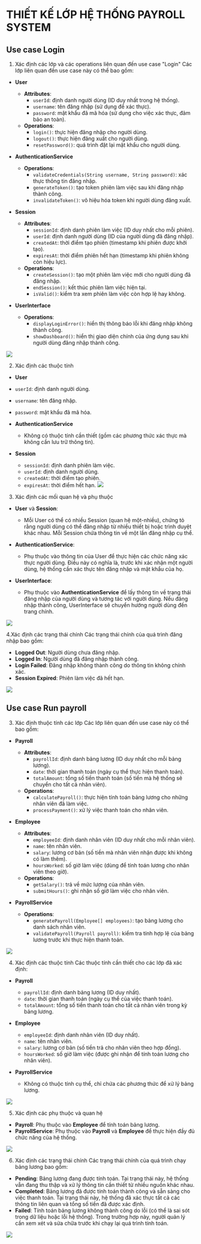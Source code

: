 # THIẾT KẾ LỚP HỆ THỐNG PAYROLL SYSTEM
## Use case Login
1. Xác định các lớp và các operations liên quan đến use case "Login"
  Các lớp liên quan đến use case này có thể bao gồm:

- **User**
  - **Attributes**: 
    - `userId`: định danh người dùng (ID duy nhất trong hệ thống).
    - `username`: tên đăng nhập (sử dụng để xác thực).
    - `password`: mật khẩu đã mã hóa (sử dụng cho việc xác thực, đảm bảo an toàn).
  - **Operations**: 
    - `login()`: thực hiện đăng nhập cho người dùng.
    - `logout()`: thực hiện đăng xuất cho người dùng.
    - `resetPassword()`: quá trình đặt lại mật khẩu cho người dùng.

- **AuthenticationService**
  - **Operations**: 
    - `validateCredentials(String username, String password)`: xác thực thông tin đăng nhập.
    - `generateToken()`: tạo token phiên làm việc sau khi đăng nhập thành công.
    - `invalidateToken()`: vô hiệu hóa token khi người dùng đăng xuất.

- **Session**
  - **Attributes**: 
    - `sessionId`: định danh phiên làm việc (ID duy nhất cho mỗi phiên).
    - `userId`: định danh người dùng (ID của người dùng đã đăng nhập).
    - `createdAt`: thời điểm tạo phiên (timestamp khi phiên được khởi tạo).
    - `expiresAt`: thời điểm phiên hết hạn (timestamp khi phiên không còn hiệu lực).
  - **Operations**: 
    - `createSession()`: tạo một phiên làm việc mới cho người dùng đã đăng nhập.
    - `endSession()`: kết thúc phiên làm việc hiện tại.
    - `isValid()`: kiểm tra xem phiên làm việc còn hợp lệ hay không.

- **UserInterface**
  - **Operations**: 
    - `displayLoginError()`: hiển thị thông báo lỗi khi đăng nhập không thành công.
    - `showDashboard()`: hiển thị giao diện chính của ứng dụng sau khi người dùng đăng nhập thành công.


![](https://www.planttext.com/api/plantuml/png/d5DBQiCm4Dth5CAh698BU54IkcsXO780LHuSKMKKPiO9eVHaNVH8lKBbZ-p4E9jwOPjvRzwRURP-lt-sB8QaENh57mur1GPblM7MBw5s-1nGA7WFf3-LRY_VbbSD0w4vGg5B8OVrMfzYpoLGbIfveTz3y61mx0kDT8s5tiTx99o3gzIN6WpROdAfGVQ3nIfFaYFqDdZD8GOfWTa5N77_Z7Z_aay-kqOEWEAiaGYKG6Td8HcR2OH_R0bewNgQ1bpW3mEFumm3lXeqzHI09OWJf6tkKXkAFS_XsNXNFUBU9ro2RSZ9TMTj92Uh9D1NR_hNce13GnOMresYypzaitbw46wXioZBsM9BzzqZuzWby80qIodI7GgGiSBwukIGgHbZKNaMm2qdfS3QT62cje1LUp3-0000__y30000)

2. Xác định các thuộc tính
  - **User**
  - `userId`: định danh người dùng.
  - `username`: tên đăng nhập.
  - `password`: mật khẩu đã mã hóa.

- **AuthenticationService**
  - Không có thuộc tính cần thiết (gồm các phương thức xác thực mà không cần lưu trữ thông tin).

- **Session**
  - `sessionId`: định danh phiên làm việc.
  - `userId`: định danh người dùng.
  - `createdAt`: thời điểm tạo phiên.
  - `expiresAt`: thời điểm hết hạn.
![](https://www.planttext.com/api/plantuml/png/Z591JiCm4Bpd5JvIYNuW1rHKLU80KgMA1opsAh6wyLQxJWf2l8m3J-8Bs2Hj6eWG9rkpCpkpQt--VwmqWiIseKBtFXXXnS8Ig9fxhdnOSuZ2H2ZcjJ36O8WeQq6NBXv8hrf52T1WQNPHVAYkpI69ZopkX2oohWFo3Y9UIXUbUM8cX90PbEqUKxUCT-nT1ftN0y7BHeJb0LMXmdFvhHY2Pj4EfVCM-v2sHhlFwERPQ_oTSMfSOSpSxH1xZjrVHiVRDjPv2WlHSvXumrZ2_ondZ7Bk_Ztj7GH7YJ1fhZKV9xje-lEYssarFrzlkRoPBAeqAPpEqkQd-qCm6tZWhp2u_Bk-0000__y30000)

3. Xác định các mối quan hệ và phụ thuộc
- **User** và **Session**:
  - Mỗi User có thể có nhiều Session (quan hệ một-nhiều), chứng tỏ rằng người dùng có thể đăng nhập từ nhiều thiết bị hoặc trình duyệt khác nhau. Mỗi Session chứa thông tin về một lần đăng nhập cụ thể.

- **AuthenticationService**:
  - Phụ thuộc vào thông tin của User để thực hiện các chức năng xác thực người dùng. Điều này có nghĩa là, trước khi xác nhận một người dùng, hệ thống cần xác thực tên đăng nhập và mật khẩu của họ.

- **UserInterface**:
  - Phụ thuộc vào **AuthenticationService** để lấy thông tin về trạng thái đăng nhập của người dùng và tương tác với người dùng. Nếu đăng nhập thành công, UserInterface sẽ chuyển hướng người dùng đến trang chính.


![](https://www.planttext.com/api/plantuml/png/Z591JiCm4Bpd5JvIYNuW1rHKLU80KgMA1opsAh6wyLQxJWf2l8m3J-8Bs2Hj6eWG9rkpCpkpQt--VwmqWiIseKBtFXXXnS8Ig9fxhdnOSuZ2H2ZcjJ36O8WeQq6NBXv8hrf52T1WQNPHVAYkpI69ZopkX2oohWFo3Y9UIXUbUM8cX90PbEqUKxUCT-nT1ftN0y7BHeJb0LMXmdFvhHY2Pj4EfVCM-v2sHhlFwERPQ_oTSMfSOSpSxH1xZjrVHiVRDjPv2WlHSvXumrZ2_ondZ7Bk_Ztj7GH7YJ1fhZKV9xje-lEYssarFrzlkRoPBAeqAPpEqkQd-qCm6tZWhp2u_Bk-0000__y30000)

4.Xác định các trạng thái chính
Các trạng thái chính của quá trình đăng nhập bao gồm:

- **Logged Out**: Người dùng chưa đăng nhập.
- **Logged In**: Người dùng đã đăng nhập thành công.
- **Login Failed**: Đăng nhập không thành công do thông tin không chính xác.
- **Session Expired**: Phiên làm việc đã hết hạn.

![](https://www.planttext.com/api/plantuml/png/P96nQiCm48RtUugR2ta13oLT0eMI5j9E9OChgvQeBHdh1DaxT6qUe4C8NGg5T2grXmmsUGyzGL-XKahi12z2_-dqVpztl_LsR2WkoUOPc2UfiDI6m_tP74UZSvngkj9fofDB1KVt2AVfRkFgDub9ywDIP6AtYR5TjizUAE6gpmAEF-pDWf0gzIh2cNt89OMIHqvqcKFt6c7x6dkRHRDYICBLNmpL2GxwvivuJudmmfBWYYIBIMhbCOnnOnvj1dts6o6R3tMQ5ZrdNM3cwXU0GMgUN5loxdU6bw6WlT8bphnreDpAdFiITAs3-RJBPdq0BgohtWc5TjKtm-8_Z0-nfN2k5FG-WnsCkKh2flu0003__mC0)


## Use case Run payroll
3. Xác định thuộc tính các lớp
  Các lớp liên quan đến use case này có thể bao gồm:

- **Payroll**
  - **Attributes**: 
    - `payrollId`: định danh bảng lương (ID duy nhất cho mỗi bảng lương).
    - `date`: thời gian thanh toán (ngày cụ thể thực hiện thanh toán).
    - `totalAmount`: tổng số tiền thanh toán (số tiền mà hệ thống sẽ chuyển cho tất cả nhân viên).
  - **Operations**: 
    - `calculatePayroll()`: thực hiện tính toán bảng lương cho những nhân viên đã làm việc.
    - `processPayment()`: xử lý việc thanh toán cho nhân viên.

- **Employee**
  - **Attributes**: 
    - `employeeId`: định danh nhân viên (ID duy nhất cho mỗi nhân viên).
    - `name`: tên nhân viên.
    - `salary`: lương cơ bản (số tiền mà nhân viên nhận được khi không có làm thêm).
    - `hoursWorked`: số giờ làm việc (dùng để tính toán lương cho nhân viên theo giờ).
  - **Operations**: 
    - `getSalary()`: trả về mức lương của nhân viên.
    - `submitHours()`: ghi nhận số giờ làm việc cho nhân viên.

- **PayrollService**
  - **Operations**: 
    - `generatePayroll(Employee[] employees)`: tạo bảng lương cho danh sách nhân viên.
    - `validatePayroll(Payroll payroll)`: kiểm tra tính hợp lệ của bảng lương trước khi thực hiện thanh toán.

![](https://www.planttext.com/api/plantuml/png/X5N1ZjCm4BttAqPxsOBK5RrMQBKikmWaG8Z01xZEa5frxCWULrI8B-F09_4BZ1CxzQQDzfQEt_EyUJFZ_llpzywJS1HQlV1xPS1PZujh-2AEpceDRwsX-84ELl1Uc5gZXrOmKDj6oONKmlkCBi2_5W3WWaadonSRE5XLzr4af_20ZssdxH7HlxEEOG-2CC8-Aa-lyzbj94YXPT1ypAWbffCDP0np8Xr9AEqZldDMelSSRD7GiXiFIs0XQDUNTI_ClZfwmlQx4GU6YAt6KdUD6cbKVLb8Z_szO0Dp42fq1oMHxRktmTJ27M4mZUne1UJBe1OaagdvXdn1Rsc3TCatfh6G-7dkO2ydcL6egSBMz-N23-i63vHfe4l0P2BwKujZ_8cOpYb3V21tAFVF-omTii3eypSdZ1UIb3NFq7hnaG93RrZuuqz2PuG6_wI293ZMi8ruEkN8DPnQdFNtb59DmTh0H2fhsbghKPZKOaEAKZTvAnns3Zrx52NG3eSrYGq5Jov82cvqSvoEg6ELk__XOGFiQ0mPqN93AnuFqyJVNcYUd0tKDl1OnaXgr2UadQrBQAp-ZPGyR5I66Lzne-gWJnTp6MDta_6pYXf-6U9EbHeCqYHISuB1yp4w9fdOEMGg32-IYNQGVxfO31Lz3kqMNLbNSK55We8lgxk6hyWlHzIpKvq7dd9eWoRLQIKLAMx8-TkrMjsUBTy6hjOtD-jnO_tL376o9vathjCShvZDp64lq75bp7b6PQAyBELDAvZYNqKyopge6kSp58EHSpHeM1QbKifYBnBM4FmCTZeGWwfrUYYOKvWoWv-QUuUcZlzb_m400F__0m00)

4. Xác định các thuộc tính
  Các thuộc tính cần thiết cho các lớp đã xác định:

- **Payroll**
  - `payrollId`: định danh bảng lương (ID duy nhất).
  - `date`: thời gian thanh toán (ngày cụ thể của việc thanh toán).
  - `totalAmount`: tổng số tiền thanh toán cho tất cả nhân viên trong kỳ bảng lương.

- **Employee**
  - `employeeId`: định danh nhân viên (ID duy nhất).
  - `name`: tên nhân viên.
  - `salary`: lương cơ bản (số tiền trả cho nhân viên theo hợp đồng).
  - `hoursWorked`: số giờ làm việc (được ghi nhận để tính toán lương cho nhân viên).

- **PayrollService**
  - Không có thuộc tính cụ thể, chỉ chứa các phương thức để xử lý bảng lương.

![](https://www.planttext.com/api/plantuml/png/V5DRRjj03FpNAVO2le1G66tY10ZG54QK2r1hrX6y3sF93I84ELa-SgHU8Lp9bbPIxHy988SpmyV--_pwIGo1epK57HgdWYSij04YjOKsU6DklUFqnw3U2wLMEeQ0ZZV0MAhqJK6qH-DRH7hsKbQgtmtnZxjJS9qGHsWtoD0OIhaJOZi4ryL7ST8zbrKONXkDlUfPG0IX1i9B4gEhWKz4h1YUq0bKlw0-tFjWGTnK71gtJvaQtE4vW2FGt7ZtX991AbNZEALvJDsZIEryh4qcTYFbLKkCjXTAT391Xrr9nS2HShaW_Es3Op47fbTP368wWOVDOCQ1nPoCm41e1rDzdwdtH-GNlvkt-Kjh7zsaUy5NCfXTD1FY6Xt-RPXoQeQtZG2xlcWvY76r5-tlvTYeEvUHrI7F8hkbI7BaNQHPf_zR_irqdRsNR8cP7R3zD4PEw0Vq9zeQGpwFZ62vqYmvVIINRsVvr5QhzU8Xb2eIqWNmxCglOhCZlOeR3h1Kn-0rqbNvyxfBjPTp2T9q1yvTdSNpZPHA1-p0ytvd5Ymus0li6m00__y30000)

5. Xác định các phụ thuộc và quan hệ
   
- **Payroll**: Phụ thuộc vào **Employee** để tính toán bảng lương.
- **PayrollService**: Phụ thuộc vào **Payroll** và **Employee** để thực hiện đầy đủ chức năng của hệ thống.

![](https://www.planttext.com/api/plantuml/png/X99DJiCm48NtEOMNPT4BHAYg-5knG2eSOEeyKIkE7NacaIB4oLXm9Aw07P8qD8Lk4illcpSpJ_xw-DooK92ciXcNngdW6PcsnAoUg0lUsbll9FqHr5kcb0gD6vJLLQvQRuh-5X8CMjnNjVKTm0y-HEoE10bxD2pNexP91PgiRcoK8xN2eEHgP69DAeUGiPpuEdWDvdXPmScgdiGvE1leGAwmk25NxZeML2-EseZGtc8-Tm4BcQO-FqZFlcT3BAEmGsYDnayehv1pcnVnawjqN6Om6Guh_VAhWt4I1Ns0BYylgmDYZxJiSo37fCLuTw5iwd_CQEpT9prtakCvLoTjej_UUmjooNBvQDRhpIApN3KC_WC-oUDVTZRxm6tXYlIQlm400F__0m00)

6. Xác định các trạng thái chính
  Các trạng thái chính của quá trình chạy bảng lương bao gồm:

- **Pending**: Bảng lương đang được tính toán. Tại trạng thái này, hệ thống vẫn đang thu thập và xử lý thông tin cần thiết từ nhiều nguồn khác nhau.
- **Completed**: Bảng lương đã được tính toán thành công và sẵn sàng cho việc thanh toán. Tại trạng thái này, hệ thống đã xác thực tất cả các thông tin liên quan và tổng số tiền đã được xác định.
- **Failed**: Tính toán bảng lương không thành công do lỗi (có thể là sai sót trong dữ liệu hoặc lỗi hệ thống). Trong trường hợp này, người quản lý cần xem xét và sửa chữa trước khi chạy lại quá trình tính toán.

![](https://www.planttext.com/api/plantuml/png/T951JWCn34NtEONNIBq02rHH8S5kLDGLOk5c31eruupYf5BEng97wXMm9q0HJ7V9___Pidt-EAqbOyfb34uE0qEAGkxbvXLMgpjuwWF1BMm9-mevGYeC4zOKGt2pPw4jvJJGSU3tXt4AiHA9CizMzIUyb35sWy6NW5cD3gjY5pirX7ht9sHSbw8daQQCnDbQckc_ieejP6QqVJPHEv7c6cWIJ8rGJOgtrri9eLuhz8YiAxX7FkmOZpW4tC_RCWMaIgOHoiLno_chqzZAAWXnhphihMXEo88-3v7Tlp5-tQjhMmV_RRgrbh4JVm800F__0m00)
